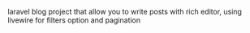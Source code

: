 laravel blog project that allow you to write posts with rich editor, using livewire for filters option and pagination 
